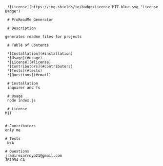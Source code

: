 
     ![License](https://img.shields/io/badge/License-MIT-blue.svg "License Badge")
     
     # ProReadMe Generator

     # Description
    
    generates readme files for projects

     # Table of Contents

     *[Installation](#installation)
     *[Usage](#usage)
     *[License](#license)
     *[Contributors](#contributors)
     *[Tests](#tests)
     *[Questions](#email)

     # Installation
     inquirer and fs

     # Usage
     node index.js

     # License
    MIT
    
    
    # Contributors
    only me
     
    # Tests
     N/A
    
    # Questions
    jramirezarroyo21@gmail.com
    JR1994-CA
  